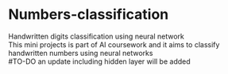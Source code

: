 # Numbers-classification
Handwritten digits classification using neural network <br/>
This mini projects is part of AI coursework and it aims to classify handwritten numbers using neural networks <br/>
#TO-DO
an update including hidden layer will be added
